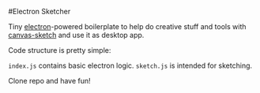 #Electron Sketcher

Tiny [electron](https://www.electronjs.org)-powered boilerplate to help do creative stuff and tools with [canvas-sketch](https://github.com/mattdesl/canvas-sketch) and use it as desktop app.

Code structure is pretty simple:

`index.js` contains basic electron logic.
`sketch.js` is intended for sketching.

Clone repo and have fun!
